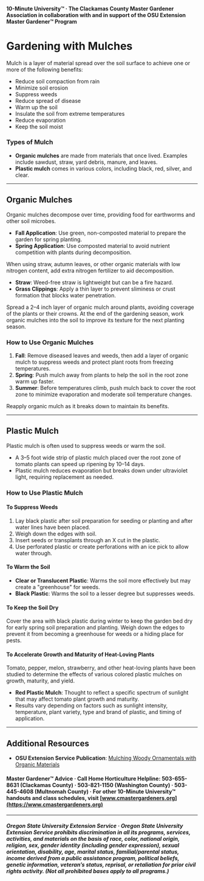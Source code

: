 #### 10-Minute University™ · The Clackamas County Master Gardener Association in collaboration with and in support of the OSU Extension Master Gardener™ Program

# Gardening with Mulches

Mulch is a layer of material spread over the soil surface to achieve one or more of the following benefits:

- Reduce soil compaction from rain
- Minimize soil erosion
- Suppress weeds
- Reduce spread of disease
- Warm up the soil
- Insulate the soil from extreme temperatures
- Reduce evaporation
- Keep the soil moist

### Types of Mulch

- **Organic mulches** are made from materials that once lived. Examples include sawdust, straw, yard debris, manure, and leaves.
- **Plastic mulch** comes in various colors, including black, red, silver, and clear.

---

## Organic Mulches

Organic mulches decompose over time, providing food for earthworms and other soil microbes.

- **Fall Application**: Use green, non-composted material to prepare the garden for spring planting.
- **Spring Application**: Use composted material to avoid nutrient competition with plants during decomposition.

When using straw, autumn leaves, or other organic materials with low nitrogen content, add extra nitrogen fertilizer to aid decomposition.

- **Straw**: Weed-free straw is lightweight but can be a fire hazard.
- **Grass Clippings**: Apply a thin layer to prevent sliminess or crust formation that blocks water penetration.

Spread a 2–4 inch layer of organic mulch around plants, avoiding coverage of the plants or their crowns. At the end of the gardening season, work organic mulches into the soil to improve its texture for the next planting season.

### How to Use Organic Mulches

1. **Fall**: Remove diseased leaves and weeds, then add a layer of organic mulch to suppress weeds and protect plant roots from freezing temperatures.
2. **Spring**: Push mulch away from plants to help the soil in the root zone warm up faster.
3. **Summer**: Before temperatures climb, push mulch back to cover the root zone to minimize evaporation and moderate soil temperature changes.

Reapply organic mulch as it breaks down to maintain its benefits.

---

## Plastic Mulch

Plastic mulch is often used to suppress weeds or warm the soil.

- A 3–5 foot wide strip of plastic mulch placed over the root zone of tomato plants can speed up ripening by 10–14 days.
- Plastic mulch reduces evaporation but breaks down under ultraviolet light, requiring replacement as needed.

### How to Use Plastic Mulch

#### To Suppress Weeds

1. Lay black plastic after soil preparation for seeding or planting and after water lines have been placed.
2. Weigh down the edges with soil.
3. Insert seeds or transplants through an X cut in the plastic.
4. Use perforated plastic or create perforations with an ice pick to allow water through.

#### To Warm the Soil

- **Clear or Translucent Plastic**: Warms the soil more effectively but may create a "greenhouse" for weeds.
- **Black Plastic**: Warms the soil to a lesser degree but suppresses weeds.

#### To Keep the Soil Dry

Cover the area with black plastic during winter to keep the garden bed dry for early spring soil preparation and planting. Weigh down the edges to prevent it from becoming a greenhouse for weeds or a hiding place for pests.

#### To Accelerate Growth and Maturity of Heat-Loving Plants

Tomato, pepper, melon, strawberry, and other heat-loving plants have been studied to determine the effects of various colored plastic mulches on growth, maturity, and yield.

- **Red Plastic Mulch**: Thought to reflect a specific spectrum of sunlight that may affect tomato plant growth and maturity.
- Results vary depending on factors such as sunlight intensity, temperature, plant variety, type and brand of plastic, and timing of application.

---

## Additional Resources

- **OSU Extension Service Publication**: [Mulching Woody Ornamentals with Organic Materials](https://catalog.extension.oregonstate.edu/ec1629)

#### Master Gardener™ Advice · Call Home Horticulture Helpline: 503-655-8631 (Clackamas County) · 503-821-1150 (Washington County) · 503-445-4608 (Multnomah County) · For other 10-Minute University™ handouts and class schedules, visit [www.cmastergardeners.org](https://www.cmastergardeners.org)

---

##### Oregon State University Extension Service · Oregon State University Extension Service prohibits discrimination in all its programs, services, activities, and materials on the basis of race, color, national origin, religion, sex, gender identity (including gender expression), sexual orientation, disability, age, marital status, familial/parental status, income derived from a public assistance program, political beliefs, genetic information, veteran’s status, reprisal, or retaliation for prior civil rights activity. (Not all prohibited bases apply to all programs.)